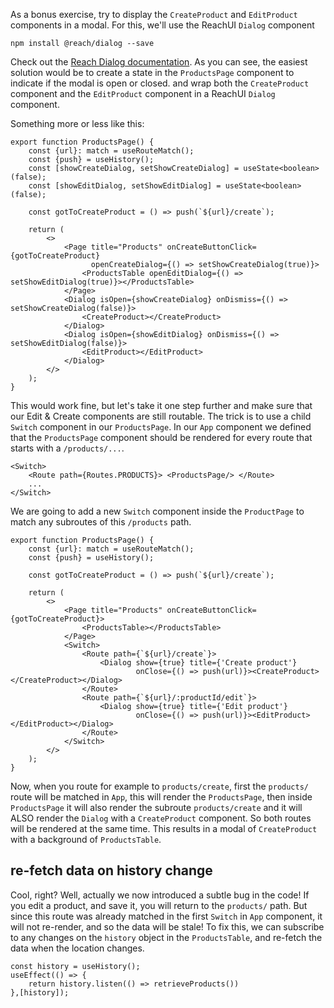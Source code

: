 As a bonus exercise, try to display the `CreateProduct` and `EditProduct` components in a modal.
For this, we'll use the ReachUI `Dialog` component
```
npm install @reach/dialog --save
```
Check out the [Reach Dialog documentation](https://reach.tech/dialog).
As you can see, the easiest solution would be to create a state in the `ProductsPage` component to indicate if the modal is open or closed. 
and wrap both the `CreateProduct` component and the `EditProduct` component in a ReachUI `Dialog` component.

Something more or less like this: 
```tsx
export function ProductsPage() {
    const {url}: match = useRouteMatch();
    const {push} = useHistory();
    const [showCreateDialog, setShowCreateDialog] = useState<boolean>(false);
    const [showEditDialog, setShowEditDialog] = useState<boolean>(false);

    const gotToCreateProduct = () => push(`${url}/create`);

    return (
        <>
            <Page title="Products" onCreateButtonClick={gotToCreateProduct}
                  openCreateDialog={() => setShowCreateDialog(true)}>
                <ProductsTable openEditDialog={() => setShowEditDialog(true)}></ProductsTable>
            </Page>
            <Dialog isOpen={showCreateDialog} onDismiss={() => setShowCreateDialog(false)}>
                <CreateProduct></CreateProduct>
            </Dialog>
            <Dialog isOpen={showEditDialog} onDismiss={() => setShowEditDialog(false)}>
                <EditProduct></EditProduct>
            </Dialog>
        </>
    );
}
```

This would work fine, but let's take it one step further and make sure that our Edit & Create components are still routable.
The trick is to use a child `Switch` component in our `ProductsPage`. 
In our `App` component we defined that the `ProductsPage` component should be rendered for every route that starts with a `/products/...`. 
```tsx
<Switch>
    <Route path={Routes.PRODUCTS}> <ProductsPage/> </Route>
    ...
</Switch>
```
We are going to add a new `Switch` component inside the `ProductPage` to match any subroutes of this `/products` path.
```tsx
export function ProductsPage() {
    const {url}: match = useRouteMatch();
    const {push} = useHistory();

    const gotToCreateProduct = () => push(`${url}/create`);

    return (
        <>
            <Page title="Products" onCreateButtonClick={gotToCreateProduct}>
                <ProductsTable></ProductsTable>
            </Page>
            <Switch>
                <Route path={`${url}/create`}>
                    <Dialog show={true} title={'Create product'}
                            onClose={() => push(url)}><CreateProduct></CreateProduct></Dialog>
                </Route>
                <Route path={`${url}/:productId/edit`}>
                    <Dialog show={true} title={'Edit product'}
                            onClose={() => push(url)}><EditProduct></EditProduct></Dialog>
                </Route>
            </Switch>
        </>
    );
}
```
Now, when you route for example to `products/create`, first the `products/` route will be matched in `App`, this will render the `ProductsPage`,
then inside `ProductsPage` it will also render the subroute `products/create` and it will ALSO render the `Dialog` with a `CreateProduct` component.
So both routes will be rendered at the same time. This results in a modal of `CreateProduct` with a background of `ProductsTable`.

## re-fetch data on history change
Cool, right? Well, actually we now introduced a subtle bug in the code!
If you edit a product, and save it, you will return to the `products/` path.
But since this route was already matched in the first `Switch` in `App` component, it will not re-render, and so the data will be stale!
To fix this, we can subscribe to any changes on the `history` object in the `ProductsTable`,
and re-fetch the data when the location changes.

```tsx
const history = useHistory();
useEffect(() => {
    return history.listen(() => retrieveProducts())
},[history]);
```
